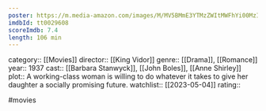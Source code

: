 ```yaml
---
poster: https://m.media-amazon.com/images/M/MV5BMmE3YTMzZWItMWFhYi00MzIzLTk4OTEtZWE5OTljZjYwMzUzXkEyXkFqcGdeQXVyMTAwMzUyOTc@._V1_SX300.jpg
imdbId: tt0029608
scoreImdb: 7.4
length: 106 min
---
```


category:: [[Movies]]
director:: [[King Vidor]]
genre:: [[Drama]], [[Romance]]
year:: 1937
cast:: [[Barbara Stanwyck]], [[John Boles]], [[Anne Shirley]]
plot:: A working-class woman is willing to do whatever it takes to give her daughter a socially promising future.
watchlist:: [[2023-05-04]]
rating::

#movies 

